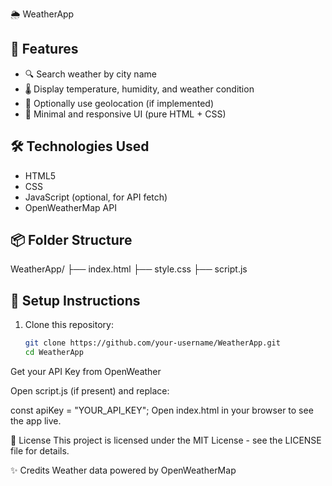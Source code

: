  🌦️ WeatherApp

## 🚀 Features

- 🔍 Search weather by city name
- 🌡️ Display temperature, humidity, and weather condition
- 📍 Optionally use geolocation (if implemented)
- 🧼 Minimal and responsive UI (pure HTML + CSS)

## 🛠️ Technologies Used

- HTML5
- CSS
- JavaScript (optional, for API fetch)
- OpenWeatherMap API

## 📦 Folder Structure

WeatherApp/
├── index.html
├── style.css
├── script.js



## 🔧 Setup Instructions

1. Clone this repository:
   ```bash
   git clone https://github.com/your-username/WeatherApp.git
   cd WeatherApp
Get your API Key from OpenWeather

Open script.js (if present) and replace:

const apiKey = "YOUR_API_KEY";
Open index.html in your browser to see the app live.

📄 License
This project is licensed under the MIT License - see the LICENSE file for details.

✨ Credits
Weather data powered by OpenWeatherMap
